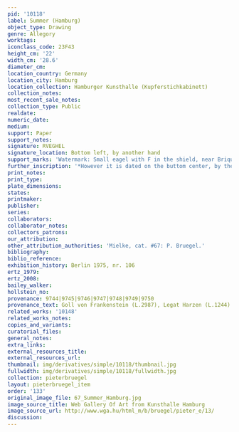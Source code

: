 ```yaml
---
pid: '10118'
label: Summer (Hamburg)
object_type: Drawing
genre: Allegory
worktags:
iconclass_code: 23F43
height_cm: '22'
width_cm: '28.6'
diameter_cm:
location_country: Germany
location_city: Hamburg
location_collection: Hamburger Kunsthalle (Kupferstichkabinett)
collection_notes:
most_recent_sale_notes:
collection_type: Public
realdate:
numeric_date:
medium:
support: Paper
support_notes:
signature: RVEGHEL
signature_location: Bottom left, by another hand
support_marks: 'Watermark: Small eagel with F in the shield, near Briquet 137.'
further_inscription: '*However it is dated on the buttom center, by the artist, "M.D.LXVIII '
print_notes:
print_type:
plate_dimensions:
states:
printmaker:
publisher:
series:
collaborators:
collaborator_notes:
collectors_patrons:
our_attribution:
other_attribution_authorities: 'Mielke, cat. #67: P. Bruegel.'
bibliography:
biblio_reference:
exhibition_history: Berlin 1975, nr. 106
ertz_1979:
ertz_2008:
bailey_walker:
hollstein_no:
provenance: 9744|9745|9746|9747|9748|9749|9750
provenance_text: Goll von Frankenstein (L.2987), Legat Harzen (L.1244).
related_works: '10148'
related_works_notes:
copies_and_variants:
curatorial_files:
general_notes:
extra_links:
external_resources_title:
external_resources_url:
thumbnail: img/derivatives/simple/10118/thumbnail.jpg
fullwidth: img/derivatives/simple/10118/fullwidth.jpg
collection: pieterbruegel
layout: pieterbruegel_item
order: '133'
original_image_file: 67_Summer_Hamburg.jpg
image_source_title: Web Gallery Of Art from Kunsthalle Hamburg
image_source_url: http://www.wga.hu/html_m/b/bruegel/pieter_e/13/
discussion:
---
```

